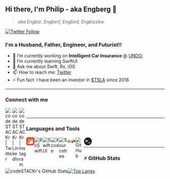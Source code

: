 ## Hi there, I'm Philip - aka Engberg 👋
> *aka Engbiz, Engberf, Engbird, Engbizzles*

[![Twitter Follow](https://img.shields.io/twitter/follow/philipengberg?color=1DA1F2&logo=twitter&style=flat)](https://twitter.com/intent/follow?original_referer=https%3A%2F%2Fgithub.com%2Fphilipengberg&screen_name=philipengberg)

### I'm a Husband, Father, Engineer, and Futurist!!

- 🔭 I’m currently working on **Intelligent Car Insurance** @ [UNDO:](http://github.com/undo-insurance/)
- 🌱 I’m currently learning SwiftUI
- 💬 Ask me about Swift, Rx, iOS
- 📫 How to reach me: [Twitter][twitter]
- ⚡ Fun fact: I have been an investor in [$TSLA](https://finance.yahoo.com/quote/TSLA/) since 2016

---

### Connect with me

[<img align="left" alt="codeSTACKr | Twitter" width="22px" src="https://cdn.jsdelivr.net/npm/simple-icons@v3/icons/twitter.svg" />][twitter]
[<img align="left" alt="codeSTACKr | LinkedIn" width="22px" src="https://cdn.jsdelivr.net/npm/simple-icons@v3/icons/linkedin.svg" />][linkedin]
[<img align="left" alt="codeSTACKr | Instagram" width="22px" src="https://cdn.jsdelivr.net/npm/simple-icons@v3/icons/instagram.svg" />][instagram]

<br />

---

### Languages and Tools

<img align="left" alt="Swift" width="26px" src="https://raw.githubusercontent.com/github/explore/80688e429a7d4ef2fca1e82350fe8e3517d3494d/topics/swift/swift.png" />
<img align="left" alt="RxSwift" width="26px" src="https://raw.github.com/ReactiveX/RxSwift/2.0.0/assets/Rx_Logo_M.png" />
<img align="left" alt="SwiftUI" width="26px" src="https://img.stackshare.io/service/11099/swiftui.png" />
<img align="left" alt="Xcode" width="26px" src="https://static.wikia.nocookie.net/logopedia/images/4/48/Xcode_1024x1024x32.png/revision/latest?cb=20200528092719" />
<img align="left" alt="Sourcetree" width="26px" src="https://cdn.worldvectorlogo.com/logos/sourcetree-1.svg" />
<img align="left" alt="Git" width="26px" src="https://raw.githubusercontent.com/github/explore/80688e429a7d4ef2fca1e82350fe8e3517d3494d/topics/git/git.png" />
<img align="left" alt="GitHub" width="26px" src="https://github.githubassets.com/images/modules/logos_page/GitHub-Mark.png" />
<img align="left" alt="Terminal" width="26px" src="https://raw.githubusercontent.com/github/explore/80688e429a7d4ef2fca1e82350fe8e3517d3494d/topics/terminal/terminal.png" />

<br />

---

### :zap: GitHub Stats

<img align="left" alt="codeSTACKr's GitHub Stats" src="https://github-readme-stats.vercel.app/api?username=philipengberg&show_icons=true&hide_border=true&include_all_commits=true&count_private=true" />
  
[![Top Langs](https://github-readme-stats.vercel.app/api/top-langs/?username=philipengberg&layout=compact&count_private=true)](https://github.com/anuraghazra/github-readme-stats)


[twitter]: https://twitter.com/philipengberg
[instagram]: https://instagram.com/philipengbergn
[linkedin]: https://linkedin.com/in/philipengberg
